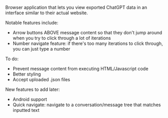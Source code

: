 Browser application that lets you view exported ChatGPT data in an interface similar to their actual website.

Notable features include:

- Arrow buttons ABOVE message content so that they don't jump around when you try to click through a lot of iterations
- Number navigate feature: if there's too many iterations to click through, you can just type a number

To do:

- Prevent message content from executing HTML/Javascript code
- Better styling
- Accept uploaded .json files

New features to add later:
- Android support
- Quick navigate: navigate to a conversation/message tree that matches inputted text
